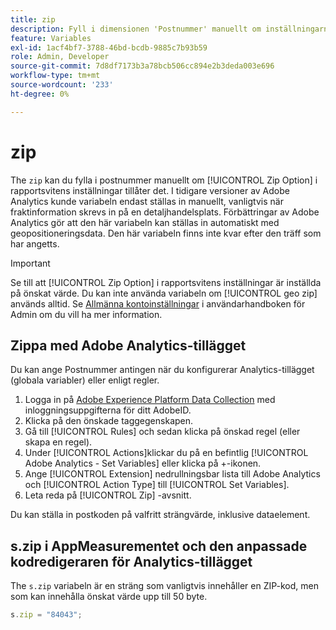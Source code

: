 ```yaml
---
title: zip
description: Fyll i dimensionen 'Postnummer' manuellt om inställningarna för rapportsviten tillåter det.
feature: Variables
exl-id: 1acf4bf7-3788-46bd-bcdb-9885c7b93b59
role: Admin, Developer
source-git-commit: 7d8df7173b3a78bcb506cc894e2b3deda003e696
workflow-type: tm+mt
source-wordcount: '233'
ht-degree: 0%

---
```


# zip

The `zip` kan du fylla i postnummer manuellt om [!UICONTROL Zip Option] i rapportsvitens inställningar tillåter det. I tidigare versioner av Adobe Analytics kunde variabeln endast ställas in manuellt, vanligtvis när fraktinformation skrevs in på en detaljhandelsplats. Förbättringar av Adobe Analytics gör att den här variabeln kan ställas in automatiskt med geopositioneringsdata. Den här variabeln finns inte kvar efter den träff som har angetts.

>[!IMPORTANT]
>
>Se till att [!UICONTROL Zip Option] i rapportsvitens inställningar är inställda på önskat värde. Du kan inte använda variabeln om [!UICONTROL geo zip] används alltid. Se [Allmänna kontoinställningar](/help/admin/admin/c-manage-report-suites/c-edit-report-suites/general/general-acct-settings-admin.md) i användarhandboken för Admin om du vill ha mer information.

## Zippa med Adobe Analytics-tillägget

Du kan ange Postnummer antingen när du konfigurerar Analytics-tillägget (globala variabler) eller enligt regler.

1. Logga in på [Adobe Experience Platform Data Collection](https://experience.adobe.com/data-collection) med inloggningsuppgifterna för ditt AdobeID.
2. Klicka på den önskade taggegenskapen.
3. Gå till [!UICONTROL Rules] och sedan klicka på önskad regel (eller skapa en regel).
4. Under [!UICONTROL Actions]klickar du på en befintlig [!UICONTROL Adobe Analytics - Set Variables] eller klicka på +-ikonen.
5. Ange [!UICONTROL Extension] nedrullningsbar lista till Adobe Analytics och [!UICONTROL Action Type] till [!UICONTROL Set Variables].
6. Leta reda på [!UICONTROL Zip] -avsnitt.

Du kan ställa in postkoden på valfritt strängvärde, inklusive dataelement.

## s.zip i AppMeasurementet och den anpassade kodredigeraren för Analytics-tillägget

The `s.zip` variabeln är en sträng som vanligtvis innehåller en ZIP-kod, men som kan innehålla önskat värde upp till 50 byte.

```js
s.zip = "84043";
```
